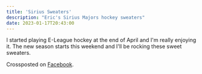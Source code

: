 ```yaml
---
title: 'Sirius Sweaters'
description: "Eric's Sirius Majors hockey sweaters"
date: 2023-01-17T20:43:00
---
```


I started playing E-League hockey at the end of April and I'm really enjoying it.  The new season starts this weekend and I'll be rocking these sweet sweaters.

Crossposted on [Facebook](https://www.facebook.com/ecrosstexas/posts/pfbid0R8SBvCiJQP4y3Ppdh1QRXfyBsn413HYCUGRVq1QbfDs3SGvHRqzNDN6StuerCtiSl).
